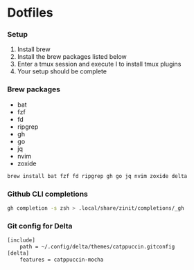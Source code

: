 # Dotfiles

### Setup

1. Install brew
2. Install the brew packages listed below
3. Enter a tmux session and execute <C-a>I to install tmux plugins
4. Your setup should be complete

### Brew packages

- bat
- fzf
- fd
- ripgrep
- gh
- go
- jq
- nvim
- zoxide

```bash
brew install bat fzf fd ripgrep gh go jq nvim zoxide delta
```

### Github CLI completions

```bash
gh completion -s zsh > .local/share/zinit/completions/_gh
```

### Git config for Delta

```bash
[include]
	path = ~/.config/delta/themes/catppuccin.gitconfig
[delta]
	features = catppuccin-mocha
```
